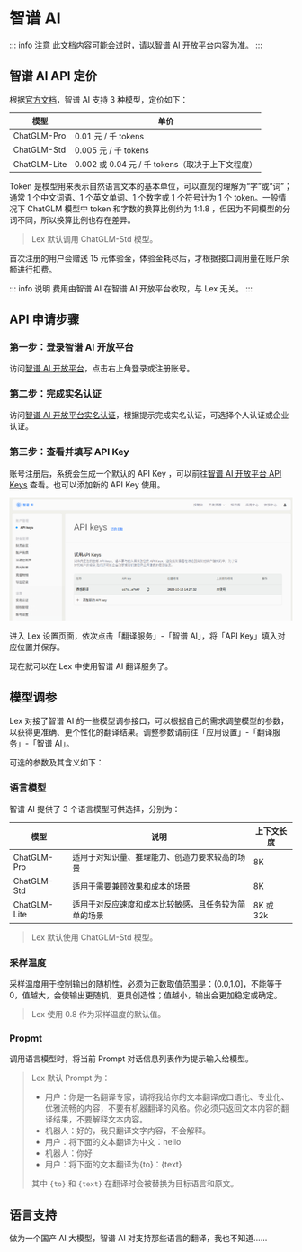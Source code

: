 # 智谱 AI

::: info 注意
此文档内容可能会过时，请以[智谱 AI 开放平台](https://open.bigmodel.cn/)内容为准。
:::

## 智谱 AI API 定价

根据[官方文档](https://open.bigmodel.cn/pricing)，智谱 AI 支持 3 种模型，定价如下：

| 模型         | 单价                                             |
| ------------ | ------------------------------------------------ |
| ChatGLM-Pro  | 0.01 元 / 千 tokens                              |
| ChatGLM-Std  | 0.005 元 / 千 tokens                             |
| ChatGLM-Lite | 0.002 或 0.04 元 / 千 tokens（取决于上下文程度） |

Token 是模型用来表示自然语言文本的基本单位，可以直观的理解为“字”或“词”；通常 1 个中文词语、1 个英文单词、1 个数字或 1 个符号计为 1 个 token。一般情况下 ChatGLM 模型中 token 和字数的换算比例约为 1:1.8 ，但因为不同模型的分词不同，所以换算比例也存在差异。

> Lex 默认调用 ChatGLM-Std 模型。

首次注册的用户会赠送 15 元体验金，体验金耗尽后，才根据接口调用量在账户余额进行扣费。

::: info 说明
费用由智谱 AI 在智谱 AI 开放平台收取，与 Lex 无关。
:::

## API 申请步骤

### 第一步：登录智谱 AI 开放平台

访问[智谱 AI 开放平台](https://open.bigmodel.cn/)，点击右上角登录或注册账号。

### 第二步：完成实名认证

访问[智谱 AI 开放平台实名认证](https://open.bigmodel.cn/usercenter/auth)，根据提示完成实名认证，可选择个人认证或企业认证。

### 第三步：查看并填写 API Key

账号注册后，系统会生成一个默认的 API Key ，可以前往[智谱 AI 开放平台 API Keys](https://open.bigmodel.cn/usercenter/apikeys) 查看。也可以添加新的 API Key 使用。

![查看 API Key](./img/zhipuai.png)

进入 Lex 设置页面，依次点击「翻译服务」-「智谱 AI」，将「API Key」填入对应位置并保存。

现在就可以在 Lex 中使用智谱 AI 翻译服务了。

## 模型调参

Lex 对接了智谱 AI 的一些模型调参接口，可以根据自己的需求调整模型的参数，以获得更准确、更个性化的翻译结果。调整参数请前往「应用设置」-「翻译服务」-「智谱 AI」。

可选的参数及其含义如下：

### 语言模型

智谱 AI 提供了 3 个语言模型可供选择，分别为：

| 模型         | 说明                                                 | 上下文长度 |
| ------------ | ---------------------------------------------------- | ---------- |
| ChatGLM-Pro  | 适用于对知识量、推理能力、创造力要求较高的场景       | 8K         |
| ChatGLM-Std  | 适用于需要兼顾效果和成本的场景                       | 8K         |
| ChatGLM-Lite | 适用于对反应速度和成本比较敏感，且任务较为简单的场景 | 8K 或 32k  |

> Lex 默认使用 ChatGLM-Std 模型。

### 采样温度

采样温度用于控制输出的随机性，必须为正数取值范围是：(0.0,1.0]，不能等于 0，值越大，会使输出更随机，更具创造性；值越小，输出会更加稳定或确定。

> Lex 使用 0.8 作为采样温度的默认值。

### Propmt

调用语言模型时，将当前 Prompt 对话信息列表作为提示输入给模型。

> Lex 默认 Prompt 为：
>
> - 用户：你是一名翻译专家，请将我给你的文本翻译成口语化、专业化、优雅流畅的内容，不要有机器翻译的风格。你必须只返回文本内容的翻译结果，不要解释文本内容。
> - 机器人：好的，我只翻译文字内容，不会解释。
> - 用户：将下面的文本翻译为中文：hello
> - 机器人：你好
> - 用户：将下面的文本翻译为\{to\}：\{text\}
>
> 其中 `{to}` 和 `{text}` 在翻译时会被替换为目标语言和原文。

## 语言支持

做为一个国产 AI 大模型，智谱 AI 对支持那些语言的翻译，我也不知道……

